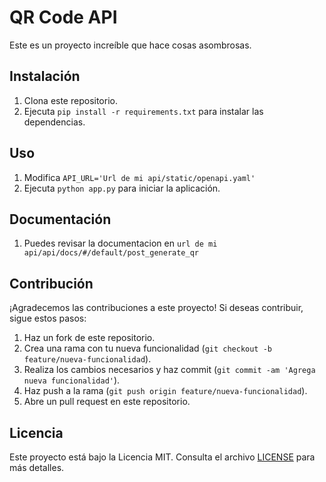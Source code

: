 # QR Code API

Este es un proyecto increíble que hace cosas asombrosas.

## Instalación

1. Clona este repositorio.
2. Ejecuta `pip install -r requirements.txt` para instalar las dependencias.

## Uso
1. Modifica `API_URL='Url de mi api/static/openapi.yaml'`
2. Ejecuta `python app.py` para iniciar la aplicación.

## Documentación 
1. Puedes revisar la documentacion en  `url de mi api/api/docs/#/default/post_generate_qr`

## Contribución

¡Agradecemos las contribuciones a este proyecto! Si deseas contribuir, sigue estos pasos:

1. Haz un fork de este repositorio.
2. Crea una rama con tu nueva funcionalidad (`git checkout -b feature/nueva-funcionalidad`).
3. Realiza los cambios necesarios y haz commit (`git commit -am 'Agrega nueva funcionalidad'`).
4. Haz push a la rama (`git push origin feature/nueva-funcionalidad`).
5. Abre un pull request en este repositorio.

## Licencia

Este proyecto está bajo la Licencia MIT. Consulta el archivo [LICENSE](LICENSE) para más detalles.
